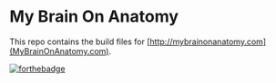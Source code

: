 My Brain On Anatomy
================
This repo contains the build files for [http://mybrainonanatomy.com](MyBrainOnAnatomy.com).

[![forthebadge](http://forthebadge.com/images/badges/built-with-love.svg)](http://forthebadge.com)